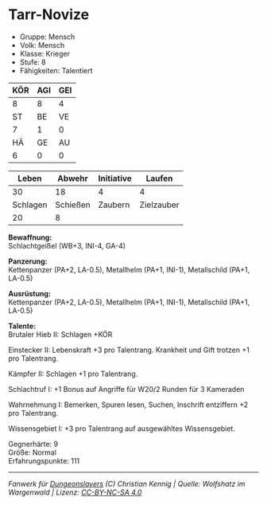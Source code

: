 # Tarr-Novize  
- Gruppe: Mensch  
- Volk: Mensch  
- Klasse: Krieger  
- Stufe: 8  
- Fähigkeiten: Talentiert  


| KÖR | AGI | GEI |  
| --- | --- | --- |  
| 8   | 8   | 4   |
| ST  | BE  | VE  |  
| 7   | 1   | 0   |
| HÄ  | GE  | AU  |  
| 6   | 0   | 0   |


| Leben    | Abwehr   | Initiative | Laufen     |
| -------- | -------- | ---------- | ---------- |
| 30       | 18       | 4          | 4          |
| Schlagen | Schießen | Zaubern    | Zielzauber |
| 20       | 8        |            |            |

**Bewaffnung:**  
Schlachtgeißel (WB+3, INI-4, GA-4)

**Panzerung:**  
Kettenpanzer (PA+2, LA-0.5), Metallhelm (PA+1, INI-1), Metallschild (PA+1, LA-0.5)

**Ausrüstung:**  
Kettenpanzer (PA+2, LA-0.5), Metallhelm (PA+1, INI-1), Metallschild (PA+1, LA-0.5)

**Talente:**  
Brutaler Hieb II: Schlagen +KÖR 

Einstecker II: Lebenskraft +3 pro Talentrang. Krankheit und Gift trotzen +1 pro Talentrang. 

Kämpfer II: Schlagen +1 pro Talentrang. 

Schlachtruf I: +1 Bonus auf Angriffe für W20/2 Runden für 3 Kameraden 

Wahrnehmung I: Bemerken, Spuren lesen, Suchen, Inschrift entziffern +2 pro Talentrang. 

Wissensgebiet I: +3 pro Talentrang auf ausgewähltes Wissensgebiet. 


Gegnerhärte: 9  
Größe: Normal  
Erfahrungspunkte: 111  



___
*Fanwerk für [Dungeonslayers](https://www.dungeonslayers.net/) (C) Christian Kennig | Quelle: Wolfshatz im Wargenwald | Lizenz: [CC-BY-NC-SA 4.0](https://creativecommons.org/licenses/by-nc-sa/4.0/deed.de)*
